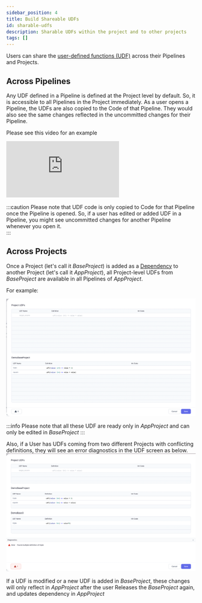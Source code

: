 ```yaml
---
sidebar_position: 4
title: Build Shareable UDFs
id: sharable-udfs
description: Sharable UDFs within the project and to other projects
tags: []
---
```


Users can share the [user-defined functions (UDF)](/docs/Spark/extensibility/user-defined-functions.md) across their Pipelines and Projects.

## Across Pipelines

Any UDF defined in a Pipeline is defined at the Project level by default. So, it is accessible to all Pipelines in the Project immediately.
As a user opens a Pipeline, the UDFs are also copied to the Code of that Pipeline. They would also see the same changes reflected in the uncommitted changes for their Pipeline.

Please see this video for an example

<div style={{position: 'relative', 'padding-bottom': '56.25%', height: 0}}>
   <iframe src="https://www.loom.com/embed/94c362dcffe04a66be6d63502f0c0cfb" frameborder="0" webkitallowfullscreen mozallowfullscreen allowfullscreen
      style={{position: 'absolute', top: 0, left: 0, width: '100%', height: '100%'}}></iframe>
</div>

:::caution
Please note that UDF code is only copied to Code for that Pipeline once the Pipeline is opened.
So, if a user has edited or added UDF in a Pipeline, you might see uncommitted changes for another Pipeline whenever you open it.  
:::

## Across Projects

Once a Project (let's call it _BaseProject_) is added as a [Dependency](/docs/package-hub/package-hub.md#use-a-package) to another Project (let's call it _AppProject_), all Project-level UDFs from _BaseProject_ are available in all Pipelines of _AppProject_.

For example:

![SharedUDFs](./img/SharedUDFs.png)

:::info
Please note that all these UDF are ready only in _AppProject_ and can only be edited in _BaseProject_
:::

Also, if a User has UDFs coming from two different Projects with conflicting definitions, they will see an error diagnostics in the UDF screen as below.
![UDFConflict](./img/UDFConflictError.png)

If a UDF is modified or a new UDF is added in _BaseProject_, these changes will only reflect in _AppProject_ after the user Releases the _BaseProject_ again, and updates dependency in _AppProject_
